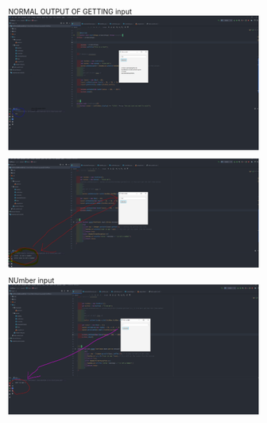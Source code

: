 NORMAL OUTPUT OF GETTING input 
![](IMG/step1.png)





![](IMG/notnum.png)






NUmber input 
![](IMG/num.png)
